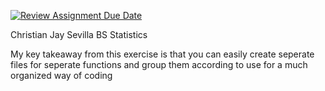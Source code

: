 [![Review Assignment Due Date](https://classroom.github.com/assets/deadline-readme-button-22041afd0340ce965d47ae6ef1cefeee28c7c493a6346c4f15d667ab976d596c.svg)](https://classroom.github.com/a/nWQdyJGq)


Christian Jay Sevilla
BS Statistics

My key takeaway from this exercise is that you can easily create seperate files for seperate functions and group them according to use for a much organized way of coding
